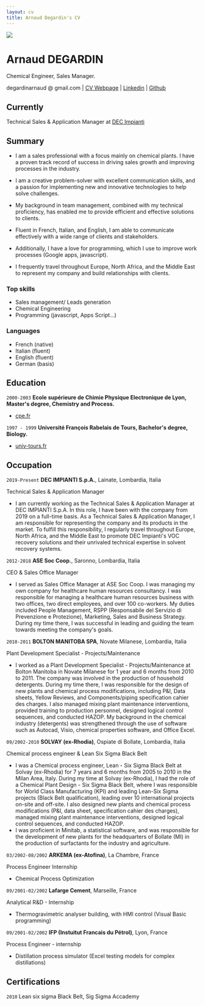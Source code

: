 ```yaml
---
layout: cv
title: Arnaud Degardin's CV
---
```


<img src="https://media.licdn.com/dms/image/C4E03AQFtOn-W8rJWJA/profile-displayphoto-shrink_200_200/0/1652964404901?e=1695254400&v=beta&t=Cf5zTGK2wNxJRFPmZW5WBdXK2oB_CnKp4mqPgcqxkHI"  align="center">

# Arnaud DEGARDIN
Chemical Engineer, Sales Manager.

<div id="webaddress">
<a emailto="degardinarnaud @ gmail.com">degardinarnaud @ gmail.com</a>
| <a href="https://adegard.github.io/markdown-cv/">CV Webpage</a>
| <a href="https://www.linkedin.com/in/arnauddegardin/">Linkedin</a>
| <a href="https://github.com/adegard/">Github</a>  
</div>


## Currently

Technical Sales & Application Manager at <a href="https://www.decimpianti.com/">DEC Impianti</a>

## Summary

- I am a sales professional with a focus mainly on chemical plants. I have a proven track record of success in driving sales growth and improving processes in the industry.
  
- I am a creative problem-solver with excellent communication skills, and a passion for implementing new and innovative technologies to help solve challenges.
  
- My background in team management, combined with my technical proficiency, has enabled me to provide efficient and effective solutions to clients. 

- Fluent in French, Italian, and English, I am able to communicate effectively with a wide range of clients and stakeholders. 

- Additionally, I have a love for programming, which I use to improve work processes (Google apps, javascript). 

- I frequently travel throughout Europe, North Africa, and the Middle East to represent my company and build relationships with clients.

### Top skills

- Sales management/ Leads generation
- Chemical Engineering
- Programming (javascript, Apps Script...)

### Languages

- French (native)
- Italian (fluent)
- English (fluent)
- German (basis)

## Education

`2000-2003`
__Ecole supérieure de Chimie Physique Electronique de Lyon, Master's degree, Chemistry and Process.__

- <a href="https://www.cpe.fr/">cpe.fr</a>

`1997 - 1999`
__Université François Rabelais de Tours, Bachelor's degree, Biology.__

- <a href="https://www.univ-tours.fr/">univ-tours.fr</a>

## Occupation

`2019-Present`
__DEC IMPIANTI S.p.A.__, Lainate, Lombardia, Italia

Technical Sales & Application Manager

- I am currently working as the Technical Sales & Application Manager at DEC IMPIANTI S.p.A. In this role, I have been with the company from 2019 on a full-time basis. As a Technical Sales & Application Manager, I am responsible for representing the company and its products in the market. To fulfill this responsibility, I regularly travel throughout Europe, North Africa, and the Middle East to promote DEC Impianti's VOC recovery solutions and their unrivaled technical expertise in solvent recovery systems.

`2012-2018`
__ASE Soc Coop.__, Saronno, Lombardia, Italia

CEO & Sales Office Manager

- I served as Sales Office Manager at ASE Soc Coop. I was managing my own company for healthcare human resources consultancy. I was responsible for managing a healthcare human resources business with two offices, two direct employees, and over 100 co-workers. My duties included People Management, RSPP (Responsabile del Servizio di Prevenzione e Protezione), Marketing, Sales and Business Strategy. During my time there, I was successful in leading and guiding the team towards meeting the company's goals.

`2010-2011`
__BOLTON MANITOBA SPA__, Novate Milanese, Lombardia, Italia

Plant Development Specialist - Projects/Maintenance

- I worked as a Plant Development Specialist - Projects/Maintenance at Bolton Manitoba in Novate Milanese for 1 year and 6 months from 2010 to 2011. The company was involved in the production of household detergents. During my time there, I was responsible for the design of new plants and chemical process modifications, including P&I, Data sheets, Yellow Reviews, and Components/piping specification cahier des charges. I also managed mixing plant maintenance interventions, provided training to production personnel, designed logical control sequences, and conducted HAZOP. My background in the chemical industry (detergents) was strengthened through the use of software such as Autocad, Visio, chemical properties software, and Office Excel.

`09/2002-2010`
__SOLVAY (ex-Rhodia)__, Ospiate di Bollate, Lombardia, Italia

Chemical process engineer & Lean Six Sigma Black Belt

- I was a Chemical process engineer, Lean - Six Sigma Black Belt at Solvay (ex-Rhodia) for 7 years and 6 months from 2005 to 2010 in the Milan Area, Italy. During my time at Solvay (ex-Rhodia), I had the role of a Chemical Plant Design - Six Sigma Black Belt, where I was responsible for World Class Manufacturing (KPI) and leading Lean-Six Sigma projects (Black Belt qualification), leading over 10 international projects on-site and off-site. I also designed new plants and chemical process modifications (P&I, data sheet, specification cahier des charges), managed mixing plant maintenance interventions, designed logical control sequences, and conducted HAZOP.
- I was proficient in Minitab, a statistical software, and was responsible for the development of new plants for the headquarters of Bollate (MI) in the production of surfactants for the industry and agriculture.

`03/2002-08/2002`
__ARKEMA (ex-Atofina)__, La Chambre, France

Process Engineer Internship

- Chemical Process Optimization

`09/2001-02/2002`
__Lafarge Cement__, Marseille, France

Analytical R&D - Internship

- Thermogravimetric analyser building, with HMI control (Visual Basic programming)

`09/2001-02/2002`
__IFP (Instuitut Francais du Pétrol)__, Lyon, France

Process Engineer - internship

- Distillation process simulator (Excel testing models for complex distillations)


## Certifications

`2010`
Lean six sigma Black Belt, Sig Sigma Accademy
  
<!-- ### Footer

Last updated: July 2023 -->


